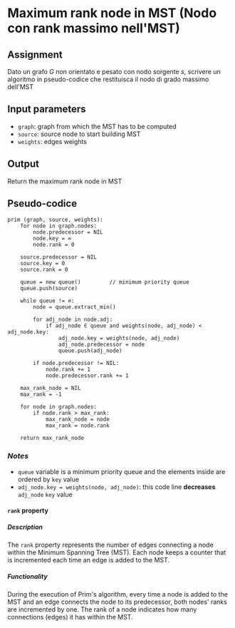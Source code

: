 # Maximum rank node in MST (Nodo con rank massimo nell'MST)

## Assignment

Dato un grafo $G$ non orientato e pesato con nodo sorgente $s$,
scrivere un algoritmo in pseudo-codice che restituisca il nodo di grado massimo dell'MST

## Input parameters

- `graph`: graph from which the MST has to be computed
- `source`: source node to start building MST
- `weights`: edges weights

## Output

Return the maximum rank node in MST

## Pseudo-codice

```
prim (graph, source, weights):
    for node in graph.nodes:
        node.predecessor = NIL
        node.key = ∞
        node.rank = 0

    source.predecessor = NIL
    source.key = 0
    source.rank = 0

    queue = new queue()         // minimum priority queue
    queue.push(source)

    while queue != ∅:
        node = queue.extract_min()

        for adj_node in node.adj:
            if adj_node ∈ queue and weights(node, adj_node) < adj_node.key:
                adj_node.key = weights(node, adj_node)
                adj_node.predecessor = node
                queue.push(adj_node)

        if node.predecessor != NIL:
            node.rank += 1
            node.predecessor.rank += 1

    max_rank_node = NIL
    max_rank = -1

    for node in graph.nodes:
        if node.rank > max_rank:
            max_rank_node = node
            max_rank = node.rank

    return max_rank_node
```

### _Notes_

- `queue` variable is a minimum priority queue and the elements inside are ordered by `key` value
- `adj_node.key = weights(node, adj_node)`: this code line **decreases** `adj_node` `key` value

#### `rank` property

##### Description

The `rank` property represents the number of edges connecting a node within the Minimum Spanning Tree (MST). Each node keeps a counter that is incremented each time an edge is added to the MST.

##### Functionality

During the execution of Prim's algorithm, every time a node is added to the MST and an edge connects the node to its predecessor, both nodes' ranks are incremented by one. The rank of a node indicates how many connections (edges) it has within the MST.
